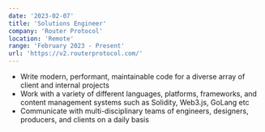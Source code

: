 ```yaml
---
date: '2023-02-07'
title: 'Solutions Engineer'
company: 'Router Protocol'
location: 'Remote'
range: 'February 2023 - Present'
url: 'https://v2.routerprotocol.com/'
---
```


- Write modern, performant, maintainable code for a diverse array of client and internal projects
- Work with a variety of different languages, platforms, frameworks, and content management systems such as Solidity, Web3.js, GoLang etc
- Communicate with multi-disciplinary teams of engineers, designers, producers, and clients on a daily basis

